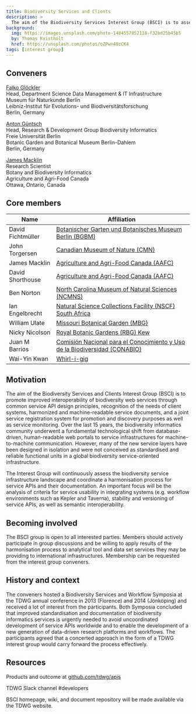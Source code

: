 ```yaml
---
title: Biodiversity Services and Clients
description: >
  The aim of the Biodiversity Services Interest Group (BSCI) is to assess usefulness of existing biodiversity web service infrastructures from the perspective of integrating software applications such as workflow environments, discuss and agree upon common principles for API design, stability and documentation,  encourage registration of useful Web services in a well-founded, well-known community directory i.e. BiodiversityCatalogue, produce documentation including  background material, guidelines and best practices. The group will actively collaborate with projects and initiatives with similar aims (e.g. BioVeL, GFBio, LifeWatch, Kurator). Members will actively promote the findings in external conferences and workshops and encourage service developers to adopt agreed upon  API principles and to document and advertise services in joint registry systems.
background:
  img: https://images.unsplash.com/photo-1484557052118-f32bd25b45b5
  by: Thomas Kvistholt
  href: https://unsplash.com/photos/oZPwn40zCK4
tags: [interest group]
---
```


<!-- Copied from http://www.tdwg.org/activities/biodiversity-services-clients/charter/ -->

## Conveners

[Falko Glöckler](mailto:falko.gloeckler@mfn.berlin)  
Head, Department Science Data Management & IT Infrastructure  
Museum für Naturkunde Berlin  
Leibniz-Institut für Evolutions- und Biodiversitätsforschung  
Berlin, Germany

[Anton Güntsch](mailto:a.guentsch@bgbm.org)  
Head, Research & Development Group Biodiversity Informatics  
Freie Universität Berlin  
Botanic Garden and Botanical Museum Berlin-Dahlem  
Berlin, Germany

[James Macklin](mailto:james.macklin@canada.ca)  
Research Scientist  
Botany and Biodiversity Informatics  
Agriculture and Agri-Food Canada  
Ottawa, Ontario, Canada

## Core members

Name | Affiliation
--- | ---
David Fichtmüller | [Botanischer Garten und Botanisches Museum Berlin (BGBM)](https://bgbm.org/)  
John Torgersen | [Canadian Museum of Nature (CMN)](https://nature.ca/)  
James Macklin | [Agriculture and Agri-Food Canada (AAFC)](https://agriculture.canada.ca/en)  
David Shorthouse | [Agriculture and Agri-Food Canada (AAFC)](https://agriculture.canada.ca/en)  
Ben Norton | [North Carolina Museum of Natural Sciences (NCMNS)](https://naturalsciences.org/)  
Ian Engelbrecht | [Natural Science Collections Facility (NSCF) South Africa](https://nscf.org.za/)  
William Ulate | [Missouri Botanical Garden (MBG)](https://www.missouribotanicalgarden.org/)    
Nicky Nicolson | [Royal Botanic Gardens (RBG) Kew](https://www.kew.org/)  
Juan M Barrios | [Comisión Nacional para el Conocimiento y Uso de la Biodiversidad (CONABIO)](https://www.biodiversidad.gob.mx/)  
Wai-Yin Kwan | [Whirl-i-gig](http://www.whirl-i-gig.com/)    

## Motivation

The aim of the Biodiversity Services and Clients Interest Group (BSCI) is to promote improved interoperability of biodiversity web services through common service API design principles, recognition of the needs of client systems, harmonized and machine-readable service documents, and a joint service registration system for promotion and discovery purposes as well as service monitoring. Over the last 15 years, the biodiversity informatics community underwent a fundamental technological shift from database-driven, human-readable web portals to service infrastructures for machine-to-machine communication. However, many of the new service layers have been designed in isolation and were not conceived as standardised and reliable functional units in a global biodiversity service-oriented infrastructure.

The Interest Group will continuously assess the biodiversity service infrastructure landscape and coordinate a harmonisation process for service APIs and their documentation. An important focus will be the analysis of criteria for service usability in integrating systems (e.g. workflow environments such as Kepler and Taverna), stability and versioning of service APIs, as well as semantic interoperability.

## Becoming involved

The BSCI group is open to all interested parties. Members should actively participate in group discussions and be willing to apply results of the harmonisation process to analytical tool and data set services they may be providing to international infrastructures. Membership can be requested from the interest group conveners.

## History and context

The conveners hosted a Biodiversity Services and Workflow Symposia at the TDWG annual conference in 2013 (Florence) and 2014 (Jönköping) and received a lot of interest from the participants. Both Symposia concluded that improved standardisation and documentation of biodiversity informatics services is urgently needed to avoid uncoordinated development of service APIs worldwide and to enable the development of a new generation of data-driven research platforms and workflows. The participants agreed that a concerted approach in the form of a TDWG interest group would carry forward the process effectively.

## Resources
Products and outcome at [github.com/tdwg/apis](https://github.com/tdwg/apis)

TDWG Slack channel #developers

BSCI homepage, wiki, and document repository will be made available via the TDWG website.
